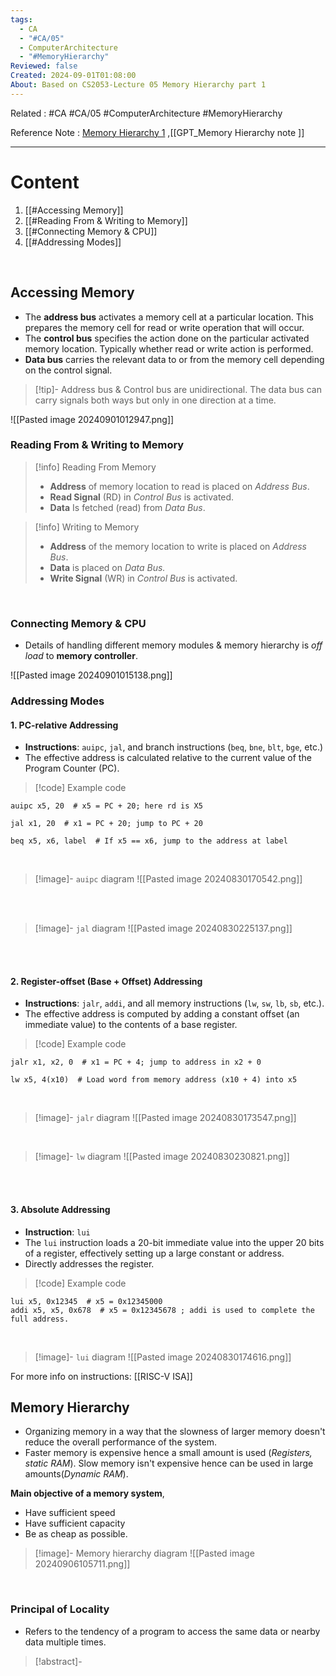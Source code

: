 ```yaml
---
tags:
  - CA
  - "#CA/05"
  - ComputerArchitecture
  - "#MemoryHierarchy"
Reviewed: false
Created: 2024-09-01T01:08:00
About: Based on CS2053-Lecture 05 Memory Hierarchy part 1
---
```

Related : #CA #CA/05 #ComputerArchitecture #MemoryHierarchy 

Reference Note : [Memory Hierarchy 1](file:///E:%5CAcademics%5CSEM%203%5CCS2053-Computer%20Architecture%5CLecture%20note%5C05%20-%20Memory%20Hierarchy%20I.pdf) ,[[GPT_Memory Hierarchy note ]]

---
# Content
1. [[#Accessing Memory]]
2. [[#Reading From & Writing to Memory]]
3. [[#Connecting Memory & CPU]]
4. [[#Addressing Modes]]

<br>

## Accessing Memory
- The **address bus** activates a memory cell at a particular location. This prepares the memory cell for read or write operation that will occur.
- The **control bus** specifies the action done on the particular activated memory location. Typically whether read or write action is performed.
- **Data bus** carries the relevant data to or from the memory cell depending on the control signal.

> [!tip]- Address bus & Control bus are unidirectional. The data bus can carry signals both ways but only in one direction at a time.

![[Pasted image 20240901012947.png]]
<br>

### Reading From & Writing to Memory
> [!info] Reading From Memory
> - **Address** of memory location to read is placed on *Address Bus*.
> - **Read Signal** (RD) in *Control Bus* is activated.
> - **Data** Is fetched (read) from *Data Bus*.

> [!info] Writing to Memory
> - **Address** of the memory location to write is placed on *Address Bus*.
> - **Data** is placed on *Data Bus.*
> - **Write Signal** (WR) in *Control Bus* is activated.

<br>

### Connecting Memory & CPU
- Details of handling different memory modules & memory hierarchy is *off load* to **memory controller**.

![[Pasted image 20240901015138.png]]
<br>

### Addressing Modes

#### 1. PC-relative Addressing

- **Instructions**: `auipc`, `jal`, and branch instructions (`beq`, `bne`, `blt`, `bge`, etc.)
- The effective address is calculated relative to the current value of the Program Counter (PC).


> [!code] Example code
```assembly
auipc x5, 20  # x5 = PC + 20; here rd is X5

jal x1, 20  # x1 = PC + 20; jump to PC + 20

beq x5, x6, label  # If x5 == x6, jump to the address at label
```

<br>

> [!image]- `auipc` diagram
> ![[Pasted image 20240830170542.png]]

<br>
<br>

> [!image]- `jal` diagram
> ![[Pasted image 20240830225137.png]]

<br>
<br>

#### 2. Register-offset (Base + Offset) Addressing

- **Instructions**: `jalr`, `addi`, and all memory instructions (`lw`, `sw`, `lb`, `sb`, etc.).
- The effective address is computed by adding a constant offset (an immediate value) to the contents of a base register.


> [!code] Example code
```assembly
jalr x1, x2, 0  # x1 = PC + 4; jump to address in x2 + 0

lw x5, 4(x10)  # Load word from memory address (x10 + 4) into x5
```

<br>

> [!image]- `jalr` diagram
> ![[Pasted image 20240830173547.png]]

<br>

> [!image]- `lw` diagram
> ![[Pasted image 20240830230821.png]]

<br>
<br>

#### 3. Absolute Addressing

- **Instruction**: `lui`
- The `lui` instruction loads a 20-bit immediate value into the upper 20 bits of a register, effectively setting up a large constant or address.
- Directly addresses the register.

> [!code] Example code
```assembly
lui x5, 0x12345  # x5 = 0x12345000
addi x5, x5, 0x678  # x5 = 0x12345678 ; addi is used to complete the full address.
```

<br>

> [!image]- `lui` diagram
> ![[Pasted image 20240830174616.png]]

For more info on instructions: [[RISC-V ISA]]

## Memory Hierarchy
- Organizing memory in a way that the slowness of larger memory doesn't reduce the overall performance of the system.
- Faster memory is expensive hence a small amount is used (*Registers, static RAM*). Slow memory isn't expensive hence can be used in large amounts(*Dynamic RAM*).

**Main objective of a memory system**,
- Have sufficient speed
- Have sufficient capacity
- Be as cheap as possible.

> [!image]- Memory hierarchy diagram
> ![[Pasted image 20240906105711.png]]

<br>

### Principal of Locality
- Refers to the tendency of a program to access the same data or nearby data multiple times.

> [!abstract]- 

